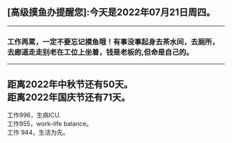 ## [高级摸鱼办提醒您]:今天是2022年07月21日周四。
---
### 工作再累，一定不要忘记摸鱼哦！有事没事起身去茶水间，去厕所，去廊道走走别老在工位上坐着，钱是老板的,但命是自己的。
---
距离2022年中秋节还有50天。  
距离2022年国庆节还有71天。  
---
工作996，生病ICU.  
工作955，work–life balance。  
工作 944，生活为先。